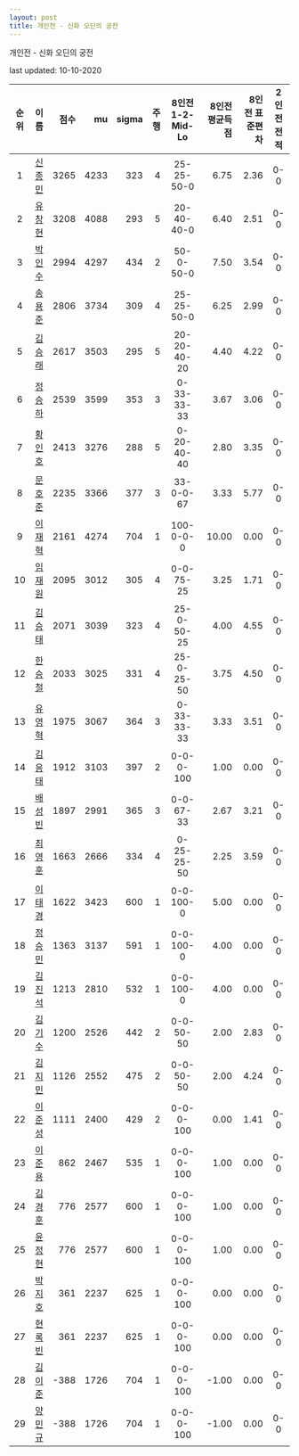 ```yaml
---
layout: post
title: 개인전 - 신화 오딘의 궁전
---
```



개인전 - 신화 오딘의 궁전


last updated: 10-10-2020

| 순위 | 이름 | 점수 | mu | sigma | 주행 | 8인전 1-2-Mid-Lo | 8인전 평균득점 | 8인전 표준편차 | 2인전 전적 |
|:---:|:---:|---:|---:|---:|---:|:---:|---:|---:|:---:|
| 1 | [신종민](../shinjongmin) | 3265 | 4233 | 323 | 4 | 25-25-50-0 | 6.75 | 2.36 | 0-0 |
| 2 | [유창현](../yuchanghyeon) | 3208 | 4088 | 293 | 5 | 20-40-40-0 | 6.40 | 2.51 | 0-0 |
| 3 | [박인수](../bakinsu) | 2994 | 4297 | 434 | 2 | 50-0-50-0 | 7.50 | 3.54 | 0-0 |
| 4 | [송용준](../songyongjun) | 2806 | 3734 | 309 | 4 | 25-25-50-0 | 6.25 | 2.99 | 0-0 |
| 5 | [김승래](../gimseungrae) | 2617 | 3503 | 295 | 5 | 20-20-40-20 | 4.40 | 4.22 | 0-0 |
| 6 | [정승하](../jeongseungha) | 2539 | 3599 | 353 | 3 | 0-33-33-33 | 3.67 | 3.06 | 0-0 |
| 7 | [황인호](../hwanginho) | 2413 | 3276 | 288 | 5 | 0-20-40-40 | 2.80 | 3.35 | 0-0 |
| 8 | [문호준](../munhojun) | 2235 | 3366 | 377 | 3 | 33-0-0-67 | 3.33 | 5.77 | 0-0 |
| 9 | [이재혁](../ijaehyeok) | 2161 | 4274 | 704 | 1 | 100-0-0-0 | 10.00 | 0.00 | 0-0 |
| 10 | [임재원](../imjaewon) | 2095 | 3012 | 305 | 4 | 0-0-75-25 | 3.25 | 1.71 | 0-0 |
| 11 | [김승태](../gimseungtae) | 2071 | 3039 | 323 | 4 | 25-0-50-25 | 4.00 | 4.55 | 0-0 |
| 12 | [한승철](../hanseungcheol) | 2033 | 3025 | 331 | 4 | 25-0-25-50 | 3.75 | 4.50 | 0-0 |
| 13 | [유영혁](../yuyeonghyeok) | 1975 | 3067 | 364 | 3 | 0-33-33-33 | 3.33 | 3.51 | 0-0 |
| 14 | [김응태](../gimeungtae) | 1912 | 3103 | 397 | 2 | 0-0-0-100 | 1.00 | 0.00 | 0-0 |
| 15 | [배성빈](../baeseongbin) | 1897 | 2991 | 365 | 3 | 0-0-67-33 | 2.67 | 3.21 | 0-0 |
| 16 | [최영훈](../choiyeonghun) | 1663 | 2666 | 334 | 4 | 0-25-25-50 | 2.25 | 3.59 | 0-0 |
| 17 | [이태경](../itaegyoeng) | 1622 | 3423 | 600 | 1 | 0-0-100-0 | 5.00 | 0.00 | 0-0 |
| 18 | [정승민](../jeongseungmin) | 1363 | 3137 | 591 | 1 | 0-0-100-0 | 4.00 | 0.00 | 0-0 |
| 19 | [김진석](../gimjinseok) | 1213 | 2810 | 532 | 1 | 0-0-100-0 | 4.00 | 0.00 | 0-0 |
| 20 | [김기수](../gimgisu) | 1200 | 2526 | 442 | 2 | 0-0-50-50 | 2.00 | 2.83 | 0-0 |
| 21 | [김지민](../gimjimin) | 1126 | 2552 | 475 | 2 | 0-0-50-50 | 2.00 | 4.24 | 0-0 |
| 22 | [이준성](../ijunseong) | 1111 | 2400 | 429 | 2 | 0-0-0-100 | 0.00 | 1.41 | 0-0 |
| 23 | [이준용](../ijunyong) | 862 | 2467 | 535 | 1 | 0-0-0-100 | 1.00 | 0.00 | 0-0 |
| 24 | [김경훈](../gimgyeonghun) | 776 | 2577 | 600 | 1 | 0-0-0-100 | 1.00 | 0.00 | 0-0 |
| 25 | [윤정현](../yunjeonghyeon) | 776 | 2577 | 600 | 1 | 0-0-0-100 | 1.00 | 0.00 | 0-0 |
| 26 | [박지호](../bakjiho) | 361 | 2237 | 625 | 1 | 0-0-0-100 | 0.00 | 0.00 | 0-0 |
| 27 | [현록빈](../hyeonrokbin) | 361 | 2237 | 625 | 1 | 0-0-0-100 | 0.00 | 0.00 | 0-0 |
| 28 | [김이준](../gimijun) | -388 | 1726 | 704 | 1 | 0-0-0-100 | -1.00 | 0.00 | 0-0 |
| 29 | [양민규](../yangmingyu) | -388 | 1726 | 704 | 1 | 0-0-0-100 | -1.00 | 0.00 | 0-0 |
